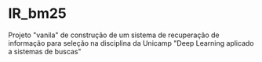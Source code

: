 # IR_bm25
Projeto "vanila" de construção de um sistema de recuperação de informação para seleção na disciplina da Unicamp "Deep Learning aplicado a sistemas de buscas"
